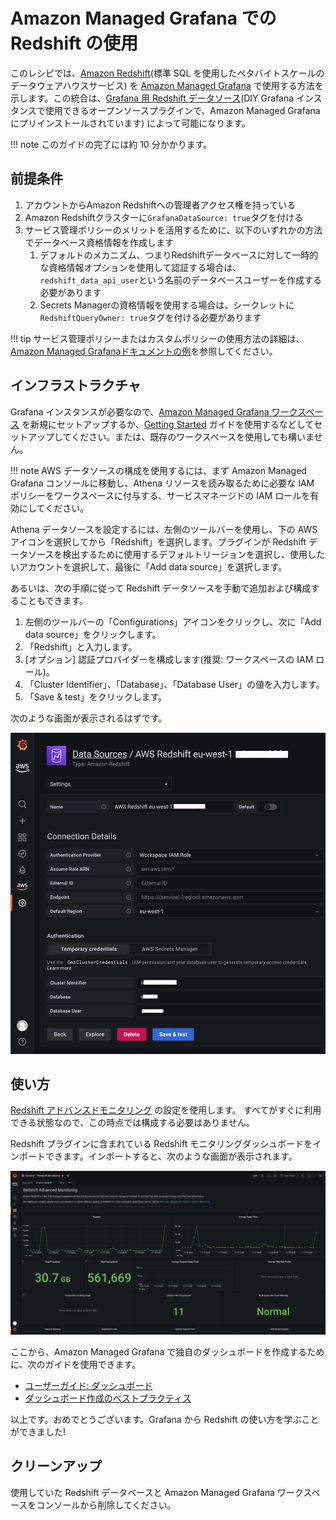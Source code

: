 # Amazon Managed Grafana での Redshift の使用

このレシピでは、[Amazon Redshift][redshift](標準 SQL を使用したペタバイトスケールのデータウェアハウスサービス) を [Amazon Managed Grafana][amg] で使用する方法を示します。この統合は、[Grafana 用 Redshift データソース][redshift-ds](DIY Grafana インスタンスで使用できるオープンソースプラグインで、Amazon Managed Grafana にプリインストールされています) によって可能になります。 

!!! note
    このガイドの完了には約 10 分かかります。

## 前提条件

1. アカウントからAmazon Redshiftへの管理者アクセス権を持っている
1. Amazon Redshiftクラスターに`GrafanaDataSource: true`タグを付ける
1. サービス管理ポリシーのメリットを活用するために、以下のいずれかの方法でデータベース資格情報を作成します
    1. デフォルトのメカニズム、つまりRedshiftデータベースに対して一時的な資格情報オプションを使用して認証する場合は、`redshift_data_api_user`という名前のデータベースユーザーを作成する必要があります
    1. Secrets Managerの資格情報を使用する場合は、シークレットに`RedshiftQueryOwner: true`タグを付ける必要があります

!!! tip
    サービス管理ポリシーまたはカスタムポリシーの使用方法の詳細は、
    [Amazon Managed Grafanaドキュメントの例][svpolicies]を参照してください。

## インフラストラクチャ
Grafana インスタンスが必要なので、[Amazon Managed Grafana ワークスペース][amg-workspace] を新規にセットアップするか、[Getting Started][amg-getting-started] ガイドを使用するなどしてセットアップしてください。または、既存のワークスペースを使用しても構いません。

!!! note
    AWS データソースの構成を使用するには、まず Amazon Managed Grafana コンソールに移動し、Athena リソースを読み取るために必要な IAM ポリシーをワークスペースに付与する、サービスマネージドの IAM ロールを有効にしてください。


Athena データソースを設定するには、左側のツールバーを使用し、下の AWS アイコンを選択してから「Redshift」を選択します。プラグインが Redshift データソースを検出するために使用するデフォルトリージョンを選択し、使用したいアカウントを選択して、最後に「Add data source」を選択します。

あるいは、次の手順に従って Redshift データソースを手動で追加および構成することもできます。

1. 左側のツールバーの「Configurations」アイコンをクリックし、次に「Add data source」をクリックします。  
2. 「Redshift」と入力します。
3. [オプション] 認証プロバイダーを構成します(推奨: ワークスペースの IAM ロール)。
4. 「Cluster Identifier」、「Database」、「Database User」の値を入力します。 
5. 「Save & test」をクリックします。

次のような画面が表示されるはずです。

![Redshift データソース設定のスクリーンショット](../images/amg-plugin-redshift-ds.png)

## 使い方
[Redshift アドバンスドモニタリング][redshift-mon] の設定を使用します。
すべてがすぐに利用できる状態なので、この時点では構成する必要はありません。

Redshift プラグインに含まれている Redshift モニタリングダッシュボードをインポートできます。インポートすると、次のような画面が表示されます。

![AMG の Redshift ダッシュボードのスクリーンショット](../images/amg-redshift-mon-dashboard.png)

ここから、Amazon Managed Grafana で独自のダッシュボードを作成するために、次のガイドを使用できます。

* [ユーザーガイド: ダッシュボード](https://docs.aws.amazon.com/grafana/latest/userguide/dashboard-overview.html)
* [ダッシュボード作成のベストプラクティス](https://grafana.com/docs/grafana/latest/best-practices/best-practices-for-creating-dashboards/)

以上です。おめでとうございます。Grafana から Redshift の使い方を学ぶことができました!

## クリーンアップ

使用していた Redshift データベースと Amazon Managed Grafana ワークスペースをコンソールから削除してください。

[redshift]: https://aws.amazon.com/redshift/
[amg]: https://aws.amazon.com/grafana/  
[svpolicies]: https://docs.aws.amazon.com/grafana/latest/userguide/security_iam_id-based-policy-examples.html
[redshift-ds]: https://grafana.com/grafana/plugins/grafana-redshift-datasource/
[aws-cli]: https://docs.aws.amazon.com/cli/latest/userguide/cli-chap-install.html
[aws-cli-conf]: https://docs.aws.amazon.com/cli/latest/userguide/cli-chap-configure.html
[amg-getting-started]: https://aws.amazon.com/blogs/mt/amazon-managed-grafana-getting-started/
[redshift-console]: https://console.aws.amazon.com/redshift/
[redshift-mon]: https://github.com/awslabs/amazon-redshift-monitoring
[amg-workspace]: https://console.aws.amazon.com/grafana/home#/workspaces

